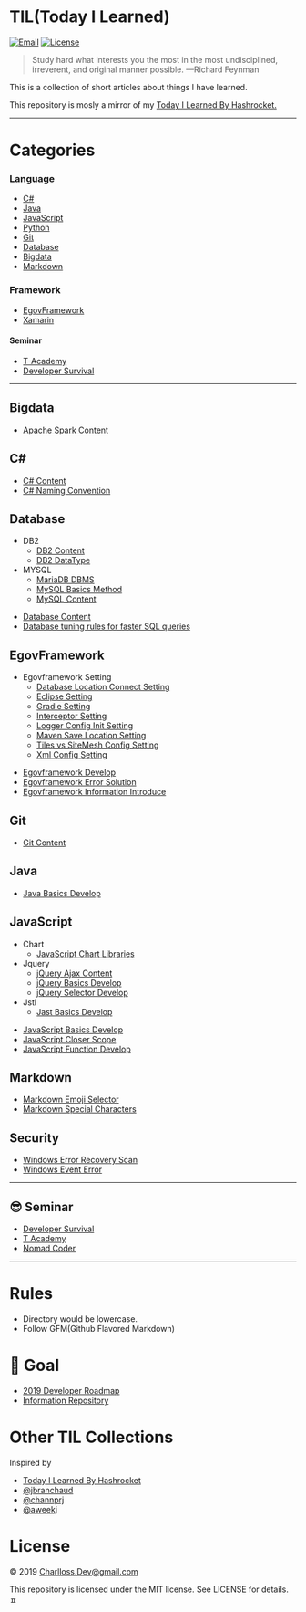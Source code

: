 # TIL(Today I Learned)

[![Email](https://img.shields.io/badge/Email-charlloss.dev-blueviolet.svg)](mailto:charlloss.dev@gmail.com)
[![License](https://img.shields.io/github/license/mashape/apistatus.svg)](./LICENSE)

> Study hard what interests you the most in the most undisciplined, irreverent, and original manner possible.
—Richard Feynman

This is a collection of short articles about things I have learned.

This repository is mosly a mirror of my [Today I Learned By Hashrocket.](https://til.hashrocket.com/)

---

# Categories

### Language

* [C#](#c#)
* [Java](#java)
* [JavaScript](#javascript)
* [Python](#python)
* [Git](#git)
* [Database](#database)
* [Bigdata](#bigdata)
* [Markdown](#markdown)

### Framework

* [EgovFramework](#egovframework)
* [Xamarin](#xamarin)

#### Seminar

* [T-Academy](#seminar)
* [Developer Survival](#seminar)

---

## Bigdata

+ [Apache Spark Content](./bigdata/Apach.Spark/Apache-Spark-Content.md)

## C#

* [C# Content](./c%23/C%23-Content.md)
* [C# Naming Convention](./c%23/C%-Naming.md)

## Database

* DB2
    * [DB2 Content](./database/Db2-Content.md)
    * [DB2 DataType](./database/Db2-DataType.md)
* MYSQL
    * [MariaDB DBMS](./database/MYSQL/MariaDB-DBMS.md)
    * [MySQL Basics Method](./database/MYSQL/MySQL-Basics-Method.md)
    * [MySQL Content](./database/MySQL/MySQL-Content.md)

+ [Database Content](./database/Database-Content.md)
+ [Database tuning rules for faster SQL queries](./database/Database-Tunning-Rules.md)

## EgovFramework

* Egovframework Setting
    * [Database Location Connect Setting](./egovframework/Settings/DB-Location-Connect-Setting.md)
    * [Eclipse Setting](./egovframework/Settings/Eclipse-Setting.md)
    * [Gradle Setting](./egovframework/Settings/Gradle-Setting.md)
    * [Interceptor Setting](./egovframework/Settings/Interceptor-SeSetting.md)
    * [Logger Config Init Setting](./egovframework/Settings/Logger-Config-Init-Setting.md)
    * [Maven Save Location Setting](./egovframework/Settings/Marven-Save-Location-Setting.md)
    * [Tiles vs SiteMesh Config Setting](./egovframework/Settings/Tiles&SiteMesh-Setting.md)
    * [Xml Config Setting](./egovframework/Settings/Xml-Config-Setting.md)

+ [Egovframework Develop](./egovframework/Egovframework-Dev.md)
+ [Egovframework Error Solution](./egovframework/Egovframework-Error.md)
+ [Egovframework Information Introduce](./egovframework/Egovframework-Info.md)

## Git

* [Git Content](./git/Git-Content.md)

## Java

* [Java Basics Develop](./java/Java-Basics-Develop.md)

## JavaScript

* Chart
    + [JavaScript Chart Libraries](./javascript/Chart/JavaScript-Chart-Libraries.md)
* Jquery
    + [jQuery Ajax Content](./javascript/JQuery/jQuery-Ajax-Content.md)
    + [jQuery Basics Develop](./javascript/JQuery/jQuery-Basics-Develop.md)
    + [jQuery Selector Develop](./javascript/JQuery/jQuery-Selector-Develop.md)
* Jstl
    + [Jast Basics Develop](./javascript/Jstl/Jstl-Basic-Develop.md)
- [JavaScript Basics Develop](./javascript/JavaScript-Basics-Develop-Web.md)
- [JavaScript Closer Scope](./javascript/JavaScript-Closer-Scope.md)
- [JavaScript Function Develop](./javascript/JavaScript-Function-Develop.md)

## Markdown

+ [Markdown Emoji Selector](./markdown/Markdown-Emoji-Selector.md)
+ [Markdown Special Characters](./markdown/Markdown-Special-Characters.md)

## Security

+ [Windows Error Recovery Scan](./security/Window-Error-Recovery-Scan.md)
+ [Windows Event Error](./security/Window-Event-Error.md)

---

## 😎 Seminar

* [Developer Survival](./seminar/developer-survival/Developer_Survival.md)
* [T Academy](./seminar/t-Academy/T_Academy_Content.md)
* [Nomad Coder](./seminar/nomad-coder/Nomad_Coder_Content.md)

---

# Rules

* Directory would be lowercase.
* Follow GFM(Github Flavored Markdown)

# 🙌 Goal

* [2019 Developer Roadmap](./roadmap/README.md)
* [Information Repository](./roadmap/info-repo/README.md)

# Other TIL Collections

Inspired by

* [Today I Learned By Hashrocket](https://til.hashrocket.com/)
* [@jbranchaud](https://github.com/jbranchaud/til)
* [@channprj](https://github.com/channprj/TIL)
* [@aweekj](https://github.com/aweekj/TIL)

# License

© 2019 Charlloss.Dev@gmail.com

This repository is licensed under the MIT license. See LICENSE for details.
 ㅍ
